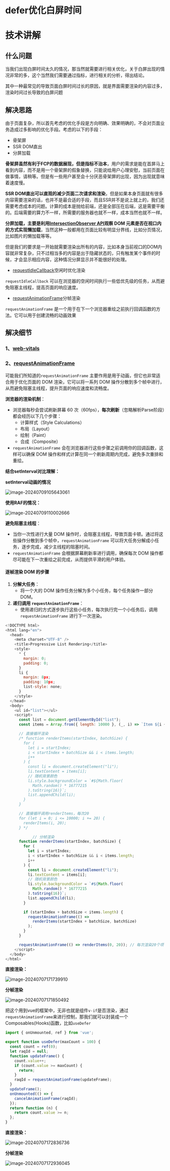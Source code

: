 # defer优化白屏时间

# 技术讲解

## 什么问题

当我们出现白屏时间太久的情况，那当然就需要进行相关优化，关于白屏出现的情况非常的多，这个当然我们需要通过指标，进行相关的分析，得出结论。

其中一种最常见的导致页面白屏时间过长的原因，就是界面需要渲染的内容过多，渲染时间过长导致的白屏问题

## 解决思路

由于页面复杂，所以首先考虑的优化手段是方向明确、效果明确的，不会对页面业务造成过多影响的优化手段。考虑的以下的手段：

- 骨架屏
- SSR DOM直出
- 分屏加载

**骨架屏虽然有利于FCP的数据展现，但是指标不治本**，用户的需求是能在首屏马上看到内容，而不是用一个骨架屏的假象替换，只能说给用户心理安慰，当前页面在做事情，请稍等。但是有一些用户甚至会十分厌恶骨架屏的出现，因为出现就意味着速度慢。

**SSR DOM直出可以直观的减少页面二次请求和渲染**，但是如果本身页面就有很多内容需要渲染的话，也并不是最合适的手段，而且SSR并不是说上就上的，我们还需要考虑成本的问题。计算的成本是抛给前端，还是全部压在后端，这是需要平衡的。后端需要的算力不一样，所需要的服务器也就不一样，成本当然也就不一样。

**分屏加载，主要是利用[IntersectionObserver API](https://developer.mozilla.org/zh-CN/docs/Web/API/IntersectionObserver)观察 DOM 元素是否在视口内的方式实现懒加载**，当然这种一般都用在页面比较有明显分界线，比如分页情况，比如图片的懒加载等等。

但是我们的要求是一开始就需要渲染出所有的内容，比如本身当前视口的DOM内容就非常复杂，只不过相当多的内容是出于隐藏状态的，只有触发某个事件的时候，才会显示相应内容，这种情况分屏显示并不能很好的处理。

- [requestIdleCallback](https://developer.mozilla.org/zh-CN/docs/Web/API/Window/requestIdleCallback)空闲时优化渲染

`requestIdleCallback` 可以在浏览器的空闲时间执行一些低优先级的任务，从而避免阻塞主线程，提高页面的响应速度。

- [requestAnimationFrame](https://developer.mozilla.org/zh-CN/docs/Web/API/Window/requestAnimationFrame)分帧渲染

`requestAnimationFrame` 是一个用于在下一个浏览器重绘之前执行回调函数的方法。它可以用于创建流畅的动画效果

## 解决细节

### 1、[web-vitals](https://web.dev/explore/metrics?hl=zh-cn)

### 2、[requestAnimationFrame](https://developer.mozilla.org/zh-CN/docs/Web/API/Window/requestAnimationFrame)

可能我们所知道的`requestAnimationFrame` 主要作用是用于动画，但它也非常适合用于优化页面的 DOM 渲染，它可以将一系列 DOM 操作分散到多个帧中进行，从而避免阻塞主线程，提升页面的响应速度和流畅度。

**浏览器的渲染机制**：

- 浏览器每秒会尝试刷新屏幕 60 次（60fps），**每次刷新**（忽略解析Parse阶段）都会经历以下几个步骤：
  - 计算样式（Style Calculations）
  - 布局（Layout）
  - 绘制（Paint）
  - 合成（Composite）
- `requestAnimationFrame` 会在浏览器进行这些步骤之前调用你的回调函数，这样可以确保 DOM 操作和样式计算在同一个刷新周期内完成，避免多次重排和重绘。

**结合setInterval对比理解：**

**setInterval动画的情况**

![image-20240709105643061](./assets/image-20240709105643061.png)

**使用RAF的情况：**

![image-20240709110002666](./assets/image-20240709110002666.png)

**避免阻塞主线程**：

- 当你一次性进行大量 DOM 操作时，会阻塞主线程，导致页面卡顿。通过将这些操作分散到多个帧中，`requestAnimationFrame` 可以将大任务分解成小任务，逐步完成，减少主线程的阻塞时间。
- `requestAnimationFrame` 会根据屏幕刷新率进行调用，确保每次 DOM 操作都尽可能在下一次重绘之前完成，从而提供平滑的用户体验。

#### 逐帧渲染 DOM 的步骤

1. **分解大任务**：
   - 将一个大的 DOM 操作任务分解为多个小任务，每个任务操作一部分 DOM。
2. **递归调用 `requestAnimationFrame`**：
   - 使用递归的方式逐步执行这些小任务，每次执行完一个小任务后，调用 `requestAnimationFrame` 进行下一次渲染。

```js
<!DOCTYPE html>
<html lang="en">
  <head>
    <meta charset="UTF-8" />
    <title>Progressive List Rendering</title>
    <style>
      * {
        margin: 0;
        padding: 0;
      }
      li {
        margin: 8px;
        padding: 10px;
        list-style: none;
      }
    </style>
  </head>
  <body>
    <ul id="list"></ul>
    <script>
      const list = document.getElementById("list");
      const items = Array.from({ length: 10000 }, (_, i) => `Item ${i + 1}`);

      // 直接循环渲染
      /* function renderItems(startIndex, batchSize) {
        for (
          let i = startIndex;
          i < startIndex + batchSize && i < items.length;
          i++
        ) {
          const li = document.createElement("li");
          li.textContent = items[i];
          // 随机背景颜色
          li.style.backgroundColor = `#${Math.floor(
            Math.random() * 16777215
          ).toString(16)}`;
          list.appendChild(li);
        }
      }

      // 直接循环调用renderItems，每次20
      for (let i = 0; i <= 10000; i += 20) {
        renderItems(i, 20);
      } */

			// 分帧渲染
      function renderItems(startIndex, batchSize) {
        for (
          let i = startIndex;
          i < startIndex + batchSize && i < items.length;
          i++
        ) {
          const li = document.createElement("li");
          li.textContent = items[i];
          // 随机背景颜色
          li.style.backgroundColor = `#${Math.floor(
            Math.random() * 16777215
          ).toString(16)}`;
          list.appendChild(li);
        }

        if (startIndex + batchSize < items.length) {
          requestAnimationFrame(() =>
            renderItems(startIndex + batchSize, batchSize)
          );
        }
      }

      requestAnimationFrame(() => renderItems(0, 20)); // 每次渲染20个项
    </script>
  </body>
</html>

```

**直接渲染：**

![image-20240707171739910](./assets/image-20240707171739910.png)

**分帧渲染**

![image-20240707171850492](./assets/image-20240707171850492.png)

把这个用到vue的框架中，无非也就是组件`v-if`是否渲染，通过`requestAnimationFrame`来进行控制，那我们就可以封装成一个Composables(Hooks)函数，比如`useDefer`

```js
import { onUnmounted, ref } from 'vue';

export function useDefer(maxCount = 100) {
  const count = ref(0);
  let raqId = null;
  function updateFrame() {
    count.value++;
    if (count.value >= maxCount) {
      return;
    }
    raqId = requestAnimationFrame(updateFrame);
  }
  updateFrame();
  onUnmounted(() => {
    cancelAnimationFrame(raqId);
  });
  return function (n) {
    return count.value >= n;
  };
}
```



**直接渲染：**

![image-20240707172836736](./assets/image-20240707172836736.png)

**分帧渲染**

![image-20240707172936045](./assets/image-20240707172936045.png)
